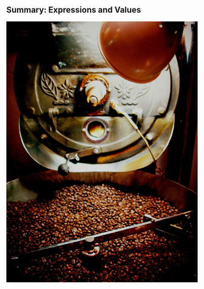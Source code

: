 
## Summary: Expressions and Values

![This summary is still being roasted to perfection. Thanks for your patience!](assets/images/leaf-roaster.jpg)